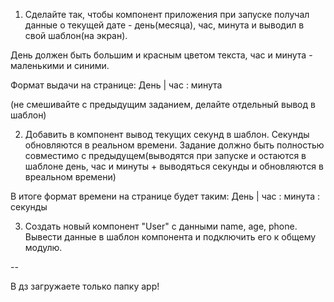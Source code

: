 1. Сделайте так, чтобы компонент приложения при запуске получал данные о текущей дате - день(месяца), час, минута и выводил в свой шаблон(на экран).

День должен быть большим и красным цветом текста, час и минута - маленькими и синими.

Формат выдачи на странице:
День | час : минута

(не смешивайте с предыдущим заданием, делайте отдельный вывод в шаблон)

2. Добавить в компонент вывод текущих секунд в шаблон.
   Секунды обновляются в реальном времени.
   Задание должно быть полностью совместимо с предыдущем(выводятся при запуске и остаются в шаблоне день, час и минуты + выводяться секунды и обновляются в вреальном времени)

В итоге формат времени на странице будет таким:
День | час : минута : секунды

3. Создать новый компонент "User" с данными name, age, phone. Вывести данные в шаблон компонента и подключить его к общему модулю.

--

В дз загружаете только папку app!
